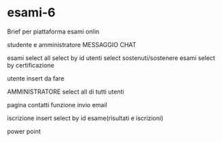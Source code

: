 # esami-6
Brief per piattaforma esami onlin

studente e amministratore
MESSAGGIO
CHAT


esami
select all
select by id utenti
select sostenuti/sostenere esami
select by certificazione


utente
insert da fare


AMMINISTRATORE
select all di tutti utenti

pagina contatti
funzione invio email

iscrizione 
insert
select by id esame(risultati e iscrizioni)


power point

